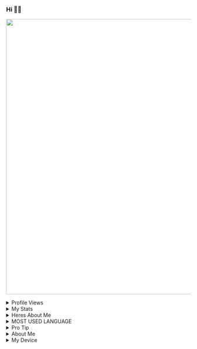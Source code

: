 ### Hi 👋👋

<p align='centre'><a href='https://t.me/Paramatin7'><img src='https://telegra.ph/file/918273a8e97047f96eeb9.jpg' width='750"'></a></p>

<details>
  <summary>Profile Views</summary>
![Paramatin-OP](https://komarev.com/ghpvc/?username=Paramatin-op&label=My%20Profile%20Views&color=blueviolet&style=plastic)
</details>
<details>
<summary>My Stats</summary>
![Paramatin-OP github stats](https://github-readme-stats.vercel.app/api?username=Paramatin-OP&show_icons=true&theme=midnight-purple)
![Insan OP](https://github-readme-streak-stats.herokuapp.com/?user=paramatin-op&theme=midnight-purple&show_icon=true)
</details>
 <details>
  <summary>Heres About Me</summary

Im Curently In Raiden-Devs and Enjoying in Lightning Team

- I did some silly mistake like not giving credits

- I Reallised That Makin A Modules Takes effort 
    </details>

<details>
  <summary>MOST USED LANGUAGE</summary>

![NOICE](https://github-readme-stats.vercel.app/api/top-langs/?username=Paramatin-OP&theme=midnight-purple)
</details>

<details>
  <summary>Pro Tip</summary>
- If You Copy Someones Works Please Give him/her credits
</details>
<details>
<summary>About Me</summary>

- State- India, Maharashtra

- Class- 11th

- Fun Fact- I Never Thought That you will Visit my Git profile😂😂

- fav. DJ- Alan Walker <p align='centre'><a href='https://www.instagram.com/alanwalkermusic/'><img src='https://telegra.ph/file/379a29bcd73a448e0aa33.jpg' width='125"'></a></p>

- Fav Singer-Julie Bergan <p align='centre'><a href='https://www.instagram.com/juliebergan/'><img src='https://telegra.ph/file/aef4ea32e854169205421.jpg' width='125"'></a></p> 

- Fav. Song- Ignite, Diamond Heart, Different World, etc.....
</details>
<details>
  <summary>My Device</summary>

- Dell Inspiron 5570 laptop😂

- No more than this, now follow me and get lost xD
  </details>




